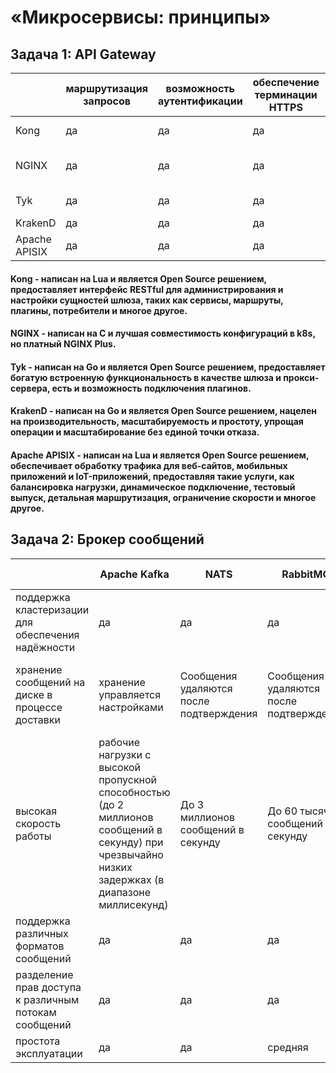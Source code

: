#  «Микросервисы: принципы»
## Задача 1: API Gateway

|  | маршрутизация запросов | возможность аутентификации | обеспечение терминации HTTPS | лучше всего для |
|----|------------------------|----------------------------|------------------------------|-----------------|
| Kong | да | да | да | крупные развертывания |
| NGINX | да | да | да | сайты с высокой посещаемостью |
| Tyk | да | да | да | простое управление |
| KrakenD | да | да | да | микросервисы |
| Apache APISIX | да | да | да | настройки Kubernetes |

#### Kong - написан на Lua и является Open Source решением, предоставляет интерфейс RESTful для администрирования и настройки сущностей шлюза, таких как сервисы, маршруты, плагины, потребители и многое другое.
#### NGINX - написан на C и лучшая совместимость конфигураций в k8s, но платный NGINX Plus.
#### Tyk - написан на Go и является Open Source решением, предоставляет богатую встроенную функциональность в качестве шлюза и прокси-сервера, есть и возможность подключения плагинов.
#### KrakenD - написан на Go и является Open Source решением, нацелен на производительность, масштабируемость и простоту, упрощая операции и масштабирование без единой точки отказа.
#### Apache APISIX - написан на Lua и является Open Source решением, обеспечивает обработку трафика для веб-сайтов, мобильных приложений и IoT-приложений, предоставляя такие услуги, как балансировка нагрузки, динамическое подключение, тестовый выпуск, детальная маршрутизация, ограничение скорости и многое другое.

## Задача 2: Брокер сообщений
| | Apache Kafka | NATS | RabbitMQ |	Apache ActiveMQ |
|-|--------------|------|----------|------------------|
| поддержка кластеризации для обеспечения надёжности| да | да | да | да |
| хранение сообщений на диске в процессе доставки| хранение управляется настройками | Сообщения удаляются после подтверждения | Сообщения удаляются после подтверждения | Короткое время — удаляется после первого прочтения |
| высокая скорость работы| рабочие нагрузки с высокой пропускной способностью (до 2 миллионов сообщений в секунду) при чрезвычайно низких задержках (в диапазоне миллисекунд) | До 3 миллионов сообщений в секунду | До 60 тысяч сообщений в секунду | Хорошая пропускная способность и низкая задержка (при средних рабочих нагрузках) |
| поддержка различных форматов сообщений| да | да | да | да |
| разделение прав доступа к различным потокам сообщений| да | да | да | да |
| простота эксплуатации| да | да | средняя | средняя |
